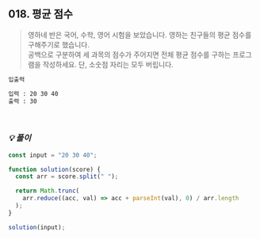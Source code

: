 ## 018. 평균 점수

> 영하네 반은 국어, 수학, 영어 시험을 보았습니다. 영하는 친구들의 평균 점수를 구해주기로 했습니다. <br>
> 공백으로 구분하여 세 과목의 점수가 주어지면 전체 평균 점수를 구하는 프로그램을 작성하세요.
> 단, 소숫점 자리는 모두 버립니다.

```md
입출력

입력 : 20 30 40
출력 : 30
```

<br>

### _💡 풀이_

```js
const input = "20 30 40";

function solution(score) {
  const arr = score.split(" ");

  return Math.trunc(
    arr.reduce((acc, val) => acc + parseInt(val), 0) / arr.length
  );
}

solution(input);
```
